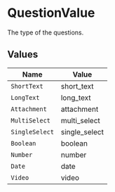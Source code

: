 # QuestionValue

The type of the questions.


## Values

| Name           | Value          |
| -------------- | -------------- |
| `ShortText`    | short_text     |
| `LongText`     | long_text      |
| `Attachment`   | attachment     |
| `MultiSelect`  | multi_select   |
| `SingleSelect` | single_select  |
| `Boolean`      | boolean        |
| `Number`       | number         |
| `Date`         | date           |
| `Video`        | video          |